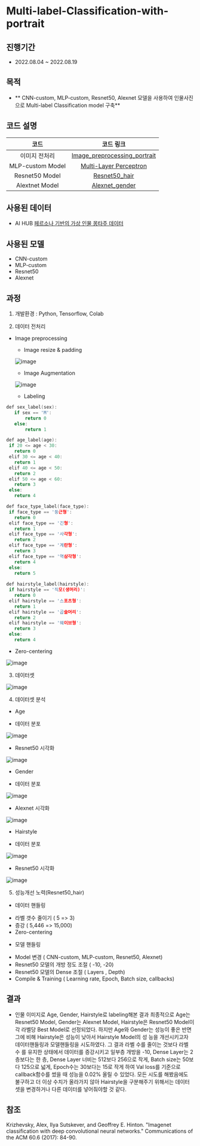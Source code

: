 # Multi-label-Classification-with-portrait
 
## 진행기간 
- 2022.08.04 ~ 2022.08.19

## 목적
- ** CNN-custom, MLP-custom, Resnet50, Alexnet 모델을 사용하여 인물사진으로 Multi-label Classification model 구축**  


## 코드 설명
   
코드     | 코드 링크   | 
:-------:|:-----------:|
이미지 전처리|[Image_preprocessing_portrait](https://github.com/AliceecilA93/Multi-label-Classification-with-portrait/blob/main/Source%20code/Image_preprocessing_portrait.ipynb)|       CNN-custom Model | [Convolutional Neural Networks](https://github.com/AliceecilA93/Multi-label-Classification-with-portrait/blob/main/Source%20code/Convolutional%20Neural%20Networks.ipynb)|
MLP-custom Model| [Multi-Layer Perceptron](https://github.com/AliceecilA93/Multi-label-Classification-with-portrait/blob/main/Source%20code/Multi-Layer%20Perceptron.ipynb)| 
Resnet50 Model| [Resnet50_hair](https://github.com/AliceecilA93/Multi-label-Classification-with-portrait/blob/main/Source%20code/Resnet50_hair.ipynb) |
Alextnet Model| [Alexnet_gender](https://github.com/AliceecilA93/Multi-label-Classification-with-portrait/blob/main/Source%20code/Alexnet_gender.ipynb)|          


## 사용된 데이터  

- AI HUB [페르소나 기반의 가상 인물 몽타주 데이터](https://aihub.or.kr/aihubdata/data/view.do?currMenu=115&topMenu=100&aihubDataSe=realm&dataSetSn=618)


## 사용된 모델 

- CNN-custom
- MLP-custom
- Resnet50
- Alexnet


## 과정  

 1. 개발환경 : Python, Tensorflow, Colab
 
 2. 데이터 전처리
 
 * Image preprocessing
   - Image resize & padding
   
   ![image](https://user-images.githubusercontent.com/112064534/207093115-288d7ac3-84dc-4fea-94bf-2a0edebcfa62.png)

   - Image Augmentation 
   
   ![image](https://user-images.githubusercontent.com/112064534/207093296-7fbb5183-4b5a-4601-8887-b7593115a864.png)

   - Labeling
 ```c
def sex_label(sex):
    if sex == 'M':
        return 0
    else:
        return 1

def age_label(age):
  if 20 <= age < 30:
    return 0
  elif 30 <= age < 40:
    return 1
  elif 40 <= age < 50:
    return 2
  elif 50 <= age < 60:
    return 3
  else:
    return 4

def face_type_label(face_type):
  if face_type == '둥근형':
    return 0
  elif face_type == '긴형':
    return 1
  elif face_type == '사각형':
    return 2
  elif face_type == '계란형':
    return 3
  elif face_type == '역삼각형':
    return 4
  else:
    return 5
  
def hairstyle_label(hairstyle):
  if hairstyle == '직모(생머리)':
    return 0
  elif hairstyle == '스포츠형':
    return 1
  elif hairstyle == '곱슬머리':
    return 2
  elif hairstyle == '웨이브형':
    return 3
  else:
    return 4

```  
   - Zero-centering
   
   ![image](https://user-images.githubusercontent.com/112064534/207093226-72561924-cb73-4fea-894a-736d276f684b.png)

 
 3. 데이터셋
   
  ![image](https://user-images.githubusercontent.com/112064534/207093001-df342ff2-031a-4462-ba28-1f37b4870034.png)
    


 4. 데이터셋 분석
  
  * Age
  
   - 데이터 분포 
  
  ![image](https://user-images.githubusercontent.com/112064534/207094883-49e0f7bb-951c-40c4-8d8f-0dd4b7d43134.png)

  - Resnet50 시각화 
  
  ![image](https://user-images.githubusercontent.com/112064534/207095052-f755a9d5-180c-436c-a2a3-61cce2fff70f.png)

  
  * Gender
   
   - 데이터 분포 
   
   ![image](https://user-images.githubusercontent.com/112064534/207095259-c8b49596-d12a-445a-a725-22ff8f51e16d.png)

   - Alexnet 시각화 
   
   ![image](https://user-images.githubusercontent.com/112064534/207095364-e7ea5dd8-2036-4b62-bbd9-f192ffb7761d.png)

  
  * Hairstyle
  
  - 데이터 분포 
 
  ![image](https://user-images.githubusercontent.com/112064534/207095467-555b551e-ac5c-4c4b-b3c4-175a65dd46d6.png)

  - Resnet50 시각화 
  
  ![image](https://user-images.githubusercontent.com/112064534/207095629-d0c71295-fc4f-4387-a480-59c033b6b59a.png)



 
 5. 성능개선 노력(Resnet50_hair) 
 
 * 데이터 핸들링 
 
  - 라벨 갯수 줄이기 ( 5 => 3) 
  - 증강 ( 5,446 => 15,000)
  - Zero-centering
  
 * 모델 핸들링 
 
  - Model 변경 ( CNN-custom, MLP-custom, Resnet50, Alexnet) 
  - Resnet50 모델의 개방 정도 조절 ( -10, -20) 
  - Resnet50 모델의 Dense 조절  ( Layers , Depth) 
  - Compile & Training ( Learning rate, Epoch, Batch size, callbacks) 
 

## 결과
- 인물 이미지로 Age, Gender, Hairstyle로 labeling해본 결과 최종적으로 Age는 Resnet50 Model, 
  Gender는 Alexnet Model, Hairstyle은 Resnet50 Model이 각 라벨당 Best Model로 선정되었다. 
  하지만 Age와 Gender는 성능이 좋은 반면 그에 비해 Hairstyle은 성능이 낮아서 Hairstyle Model의 성   능을 개선시키고자 데이터핸들링과 모델핸들링을 시도하였다. 그 결과 라벨 수를 줄이는 것보다 라벨 수   를 유지한 상태에서 데이터를 증강시키고 일부층 개방을 -10, Dense Layer는 2층보다는 한 층, Dense Layer 너비는 512보다 256으로 작게, Batch size는 50보다 125으로 넓게, Epoch수는 30보다는 15로 작게  하여 Val loss를 기준으로 callback함수를 썼을 때 성능을 0.02% 올릴 수 있었다. 모든 시도를 해봤음에도 불구하고 더 이상 수치가 올라가지 않아 Hairstyle을 구분해주기 위해서는 데이터셋을 변경하거나 다른 데이터를 넣어줘야할 것 같다. 
  


## 참조

Krizhevsky, Alex, Ilya Sutskever, and Geoffrey E. Hinton. "Imagenet classification with deep convolutional neural networks." Communications of the ACM 60.6 (2017): 84-90.
